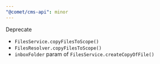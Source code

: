 ```yaml
---
"@comet/cms-api": minor
---
```


Deprecate

- `FilesService.copyFilesToScope()`
- `FilesResolver.copyFilesToScope()`
- `inboxFolder` param of `FilesService.createCopyOfFile()`
